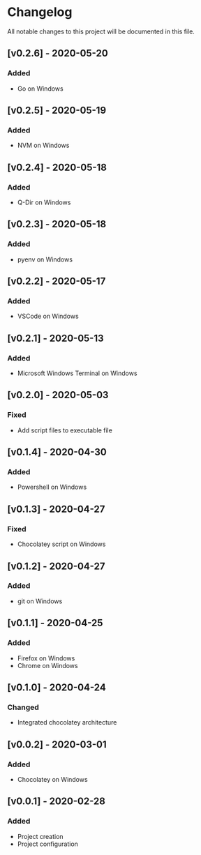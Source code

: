 # Changelog
All notable changes to this project will be documented in this file.

## [v0.2.6] - 2020-05-20
### Added
* Go on Windows

## [v0.2.5] - 2020-05-19
### Added
* NVM on Windows

## [v0.2.4] - 2020-05-18
### Added
* Q-Dir on Windows

## [v0.2.3] - 2020-05-18
### Added
* pyenv on Windows

## [v0.2.2] - 2020-05-17
### Added
* VSCode on Windows

## [v0.2.1] - 2020-05-13
### Added
* Microsoft Windows Terminal on Windows

## [v0.2.0] - 2020-05-03
### Fixed
* Add script files to executable file

## [v0.1.4] - 2020-04-30
### Added
* Powershell on Windows

## [v0.1.3] - 2020-04-27
### Fixed
* Chocolatey script on Windows

## [v0.1.2] - 2020-04-27
### Added
* git on Windows

## [v0.1.1] - 2020-04-25
### Added
* Firefox on Windows
* Chrome on Windows

## [v0.1.0] - 2020-04-24
### Changed
* Integrated chocolatey architecture

## [v0.0.2] - 2020-03-01
### Added
* Chocolatey on Windows

## [v0.0.1] - 2020-02-28
### Added
* Project creation
* Project configuration
